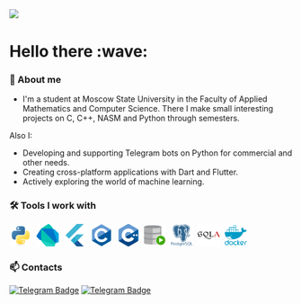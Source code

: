 <div id="header" align="left">
  <img src="https://media2.giphy.com/media/v1.Y2lkPTc5MGI3NjExZDdyNWRodWdrNGJqemZ4OXNqMWc4ZGFod2lwZnd6dHlhMHk2OGp0bCZlcD12MV9pbnRlcm5hbF9naWZfYnlfaWQmY3Q9Zw/gx54W1mSpeYMg/giphy.gif" width="100"/>
</div>
<h1>
  Hello there :wave:
</h1>

### :eyes: About me
- I'm a student at Moscow State University in the Faculty of Applied Mathematics and Computer Science. There I make small interesting projects on C, C++, NASM and Python through semesters.

Also I:
- Developing and supporting Telegram bots on Python for commercial and other needs.
- Creating cross-platform applications with Dart and Flutter.
- Actively exploring the world of machine learning.

### :hammer_and_wrench: Tools I work with
<div>
  <img src="https://github.com/devicons/devicon/blob/master/icons/python/python-original.svg" title="Python" alt="Python" width="40" height="40"/>&nbsp;
  <img src="https://github.com/devicons/devicon/blob/master/icons/dart/dart-original.svg" title="Dart" alt="Dart" width="40" height="40"/>&nbsp;
  <img src="https://github.com/devicons/devicon/blob/master/icons/flutter/flutter-original.svg" title="Flutter" alt="Flutter" width="40" height="40"/>&nbsp;
  <img src="https://github.com/devicons/devicon/blob/master/icons/c/c-original.svg" title="C" alt="C" width="40" height="40"/>&nbsp;
  <img src="https://github.com/devicons/devicon/blob/master/icons/cplusplus/cplusplus-original.svg" title="C++" alt="C++" width="40" height="40"/>&nbsp;
  <img src="https://github.com/devicons/devicon/blob/master/icons/sqldeveloper/sqldeveloper-original.svg" title="SQL" alt="SQL" width="40" height="40"/>&nbsp;
  <img src="https://github.com/devicons/devicon/blob/master/icons/postgresql/postgresql-plain-wordmark.svg" title="PostgreSQL" alt="PostgreSQL" width="40" height="40"/>&nbsp;
  <img src="https://github.com/devicons/devicon/blob/master/icons/sqlalchemy/sqlalchemy-original.svg" title="SQLAlchemy" alt="SQLAlchemy" width="40" height="40"/>&nbsp;
  <img src="https://github.com/devicons/devicon/blob/master/icons/docker/docker-plain-wordmark.svg" title="Docker" alt="Docker" width="40" height="40"/>&nbsp;
</div>

### :mailbox: Contacts 
[![Telegram Badge](https://img.shields.io/badge/-Telegram-blue?style=flat&logo=Telegram&logoColor=white)]("https://t.me/rusyaev_dk")
[![Telegram Badge](https://img.shields.io/badge/-Gmail-red?style=flat&logo=Gmail&logoColor=white)](mailto:rusyaev.du@gmail.com)
